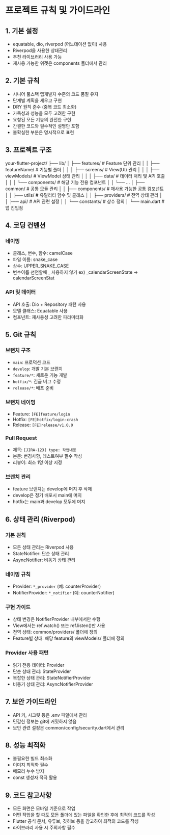 # 프로젝트 규칙 및 가이드라인

## 1. 기본 설정
- equatable, dio, riverpod (어노테이션 없이) 사용
- Riverpod을 사용한 상태관리
- 추천 라이브러리 사용 가능
- 재사용 가능한 위젯은 components 폴더에서 관리

## 2. 기본 규칙
- 시니어 풀스택 앱개발자 수준의 코드 품질 유지
- 단계별 계획을 세우고 구현
- DRY 원칙 준수 (중복 코드 최소화)
- 가독성과 성능을 모두 고려한 구현
- 요청된 모든 기능의 완전한 구현
- 간결한 코드와 필수적인 설명만 포함
- 불확실한 부분은 명시적으로 표현

## 3. 프로젝트 구조 

your-flutter-project/
├── lib/
│ ├── features/ # Feature 단위 관리
│ │ ├── featureName/ # 기능별 폴더
│ │ │ ├── screens/ # View(UI) 관리
│ │ │ ├── viewModels/ # ViewModel 상태 관리
│ │ │ ├── data/ # 데이터 처리 및 API 호출
│ │ │ └── components/ # 해당 기능 전용 컴포넌트
│ │ └── ...
│ ├── common/ # 공통 모듈 관리
│ │ ├── components/ # 재사용 가능한 공통 컴포넌트
│ │ ├── utils/ # 유틸리티 함수 및 클래스
│ │ ├── providers/ # 전역 상태 관리
│ │ ├── api/ # API 관련 설정
│ │ └── constants/ # 상수 정의
│ └── main.dart # 앱 진입점


## 4. 코딩 컨벤션
### 네이밍
- 클래스, 변수, 함수: camelCase
- 파일 이름: snake_case
- 상수: UPPER_SNAKE_CASE
- 변수이름 선언할때 _ 사용하지 않기 ex) _calendarScreenState -> calendarScreenStat

### API 및 데이터
- API 호출: Dio + Repository 패턴 사용
- 모델 클래스: Equatable 사용
- 컴포넌트: 재사용성 고려한 파라미터화

## 5. Git 규칙
### 브랜치 구조
- `main`: 프로덕션 코드
- `develop`: 개발 기본 브랜치
- `feature/*`: 새로운 기능 개발
- `hotfix/*`: 긴급 버그 수정
- `release/*`: 배포 준비

### 브랜치 네이밍
- Feature: `[FE]feature/login`
- Hotfix: `[FE]hotfix/login-crash`
- Release: `[FE]release/v1.0.0`

### Pull Request
- 제목: `[JIRA-123] type: 작업내용`
- 본문: 변경사항, 테스트여부 필수 작성
- 리뷰어: 최소 1명 이상 지정

### 브랜치 관리
- feature 브랜치는 develop에 머지 후 삭제
- develop은 정기 배포시 main에 머지
- hotfix는 main과 develop 모두에 머지

## 6. 상태 관리 (Riverpod)
### 기본 원칙
- 모든 상태 관리는 Riverpod 사용
- StateNotifier: 단순 상태 관리
- AsyncNotifier: 비동기 상태 관리

### 네이밍 규칙
- Provider: `*_provider` (예: counterProvider)
- NotifierProvider: `*_notifier` (예: counterNotifier)

### 구현 가이드
- 상태 변경은 NotifierProvider 내부에서만 수행
- View에서는 ref.watch() 또는 ref.listen()만 사용
- 전역 상태: common/providers/ 폴더에 정의
- Feature별 상태: 해당 feature의 viewModels/ 폴더에 정의

### Provider 사용 패턴
- 읽기 전용 데이터: Provider
- 단순 상태 관리: StateProvider
- 복잡한 상태 관리: StateNotifierProvider
- 비동기 상태 관리: AsyncNotifierProvider

## 7. 보안 가이드라인
- API 키, 시크릿 등은 .env 파일에서 관리
- 민감한 정보는 git에 커밋하지 않음
- 보안 관련 설정은 common/config/security.dart에서 관리

## 8. 성능 최적화
- 불필요한 빌드 최소화
- 이미지 최적화 필수
- 메모리 누수 방지
- const 생성자 적극 활용

## 9. 코드 참고사항
- 모든 화면은 모바일 기준으로 작업
- 어떤 작업을 할 때도 모든 폴더에 있는 파일을 확인한 후에 최적의 코드를 작성
- Flutter 공식 문서, 유튜브, 깃허브 등을 참고하여 최적의 코드를 작성
- 라이브러리 사용 시 주의사항 필수

